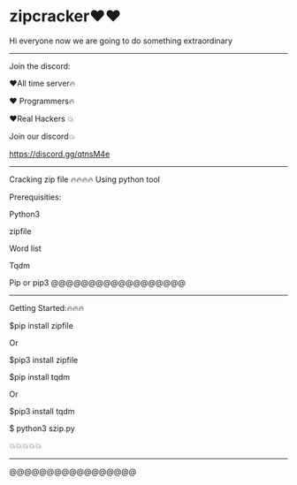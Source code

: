# zipcracker❤️❤️
Hi everyone now we are going to do something extraordinary
______________________________________________
Join the discord:

❤️All time server🔥

❤️ Programmers🔥

❤️Real Hackers 💥

Join our discord💥

https://discord.gg/qtnsM4e

______________________________________________
Cracking zip file 
🔥🔥🔥🔥
Using python tool

Prerequisities:

Python3

zipfile

Word list

Tqdm

Pip or pip3
@@@@@@@@@@@@@@@@@@
______________________________________________

Getting Started:🔥🔥🔥

$pip install zipfile

Or

$pip3 install zipfile

$pip install tqdm 

Or

$pip3 install tqdm

$ python3 szip.py

💥💥💥💥💥
_____________________________________________
@@@@@@@@@@@@@@@@@
